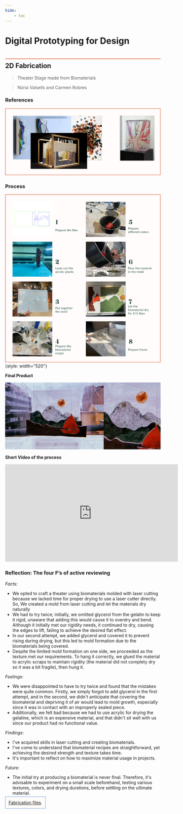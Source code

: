 ```yaml
---
hide:
    - toc
---
```


# Digital Prototyping for Design
<div style="height:2px; background-color: #E17858; margin-top: 40px; margin-bottom: -20px;"></div>

## 2D Fabrication
> Theater Stage made from Biomaterials

> Núria Valsells and Carmen Robres

### References
![](../../images\term2\Fabrication\Refes.jpg) 

### Process
![](../../images\term2\Fabrication\FABRICATION.jpg){style: width="520"}

**Final Product**

![](../../images\term2\Fabrication\FABRICATION2.jpg)

**Short Video of the process**
<iframe width="560" height="315" src="https://www.youtube.com/embed/0cLL_Nu7nfY?si=5yCwepf1wE0ZHRyy" title="YouTube video player" frameborder="0" allow="accelerometer; autoplay; clipboard-write; encrypted-media; gyroscope; picture-in-picture; web-share" allowfullscreen></iframe>

### Reflection: The four F’s of active reviewing
 *Facts:* 

- We opted to craft a theater using biomaterials molded with laser cutting because we lacked time for proper drying to use a laser cutter directly. So, We created a mold from laser cutting and let the materials dry naturally
- We had to try twice; initially, we omitted glycerol from the gelatin to keep it rigid, unaware that adding this would cause it to overdry and bend. Although it initially met our rigidity needs, it continued to dry, causing the edges to lift, failing to achieve the desired flat effect.
- In our second attempt, we added glycerol and covered it to prevent rising during drying, but this led to mold formation due to the biomaterials being covered. 
- Despite the limited mold formation on one side, we proceeded as the texture met our requirements. To hang it correctly, we glued the material to acrylic scraps to maintain rigidity (the material did not complety dry so it was a bit fragile), then hung it.

 *Feelings:* 

 - We were disappointed to have to try twice and found that the mistakes were quite common. Firstly, we simply forgot to add glycerol in the first attempt, and in the second, we didn't anticipate that covering the biomaterial and depriving it of air would lead to mold growth, especially since it was in contact with an improperly sealed piece.
 - Additionally, we felt bad because we had to use acrylic for drying the gelatine, which is an expensive material, and that didn't sit well with us since our product had no functional value.

 *Findings:* 
- I've acquired skills in laser cutting and creating biomaterials. 
- I've come to understand that biomaterial recipes are straightforward, yet achieving the desired strength and texture takes time. 
- It's important to reflect on how to maximize material usage in projects.

 *Future:* 
 - The initial try at producing a biomaterial is never final. Therefore, it's advisable to experiment on a small scale beforehand, testing various textures, colors, and drying durations, before settling on the ultimate material.

 
<span style="background-color: #FFFCFA; padding: 10px; border: 1px solid #699ADA;"> [Fabrication files](https://drive.google.com/drive/folders/1ePaPlaMClO6WwB8KC66vz0l6MqG6qOfN?usp=sharing).</span>

